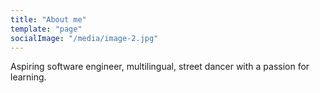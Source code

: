```yaml
---
title: "About me"
template: "page"
socialImage: "/media/image-2.jpg"
---
```


Aspiring software engineer, multilingual, street dancer with a passion for learning.

